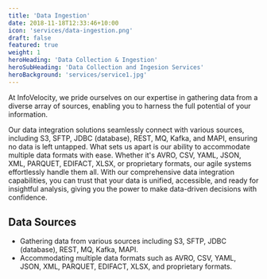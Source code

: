 ```yaml
---
title: 'Data Ingestion'
date: 2018-11-18T12:33:46+10:00
icon: 'services/data-ingestion.png'
draft: false
featured: true
weight: 1
heroHeading: 'Data Collection & Ingestion'
heroSubHeading: 'Data Collection and Ingesion Services'
heroBackground: 'services/service1.jpg'
---
```

At InfoVelocity, we pride ourselves on our expertise in gathering data from a diverse array of sources, enabling you to harness the full potential of your information.


Our data integration solutions seamlessly connect with various sources, including S3, SFTP, JDBC (database), REST, MQ, Kafka, and MAPI, ensuring no data is left untapped. What sets us apart is our ability to accommodate multiple data formats with ease. Whether it's AVRO, CSV, YAML, JSON, XML, PARQUET, EDIFACT, XLSX, or proprietary formats, our agile systems effortlessly handle them all. With our comprehensive data integration capabilities, you can trust that your data is unified, accessible, and ready for insightful analysis, giving you the power to make data-driven decisions with confidence.

## Data Sources
* Gathering data from various sources including S3, SFTP, JDBC (database), REST, MQ, Kafka, MAPI.​
* Accommodating multiple data formats such as AVRO, CSV, YAML, JSON, XML, PARQUET, EDIFACT, XLSX, and proprietary formats.

